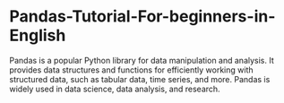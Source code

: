 # Pandas-Tutorial-For-beginners-in-English
Pandas is a popular Python library for data manipulation and analysis. It provides data structures and functions for efficiently working with structured data, such as tabular data, time series, and more. Pandas is widely used in data science, data analysis, and research. 
